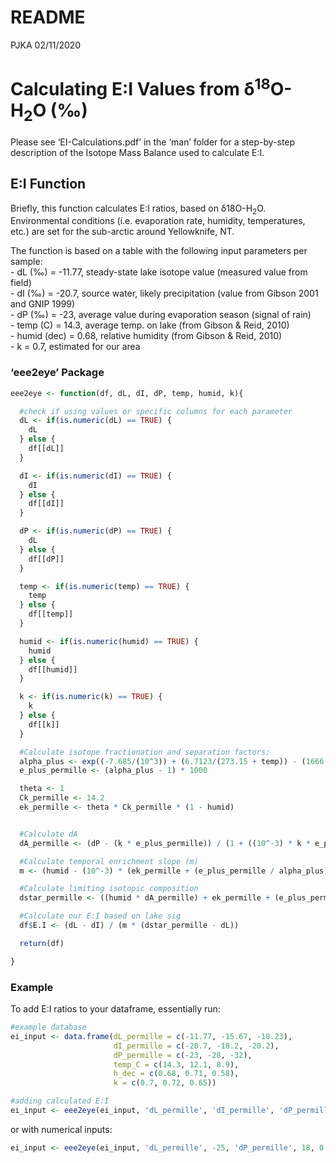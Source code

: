 README
================
PJKA
02/11/2020

# Calculating E:I Values from δ<sup>18</sup>O-H<sub>2</sub>O (‰)

Please see ‘EI-Calculations.pdf’ in the ‘man’ folder for a step-by-step
description of the Isotope Mass Balance used to calculate E:I.

## E:I Function

Briefly, this function calculates E:I ratios, based on
δ18O-H<sub>2</sub>O. Environmental conditions (i.e. evaporation rate,
humidity, temperatures, etc.) are set for the sub-arctic around
Yellowknife, NT.

The function is based on a table with the following input parameters per
sample:  
\- dL (‰) = -11.77, steady-state lake isotope value (measured value from
field)  
\- dI (‰) = -20.7, source water, likely precipitation (value from Gibson
2001 and GNIP 1999)  
\- dP (‰) = -23, average value during evaporation season (signal of
rain)  
\- temp (C) = 14.3, average temp. on lake (from Gibson & Reid, 2010)  
\- humid (dec) = 0.68, relative humidity (from Gibson & Reid, 2010)  
\- k = 0.7, estimated for our area

### ‘eee2eye’ Package

``` r
eee2eye <- function(df, dL, dI, dP, temp, humid, k){

  #check if using values or specific columns for each parameter
  dL <- if(is.numeric(dL) == TRUE) {
    dL
  } else {
    df[[dL]]
  }

  dI <- if(is.numeric(dI) == TRUE) {
    dI
  } else {
    df[[dI]]
  }

  dP <- if(is.numeric(dP) == TRUE) {
    dL
  } else {
    df[[dP]]
  }

  temp <- if(is.numeric(temp) == TRUE) {
    temp
  } else {
    df[[temp]]
  }

  humid <- if(is.numeric(humid) == TRUE) {
    humid
  } else {
    df[[humid]]
  }

  k <- if(is.numeric(k) == TRUE) {
    k
  } else {
    df[[k]]
  }

  #Calculate isotope fractionation and separation factors:
  alpha_plus <- exp((-7.685/(10^3)) + (6.7123/(273.15 + temp)) - (1666.4/((273.15 + temp)^2)) + (350410/((273.15 + temp)^3)))
  e_plus_permille <- (alpha_plus - 1) * 1000

  theta <- 1
  Ck_permille <- 14.2
  ek_permille <- theta * Ck_permille * (1 - humid)


  #Calculate dA
  dA_permille <- (dP - (k * e_plus_permille)) / (1 + ((10^-3) * k * e_plus_permille))

  #Calculate temporal enrichment slope (m)
  m <- (humid - (10^-3) * (ek_permille + (e_plus_permille / alpha_plus))) / (1 - humid + ((10^-3) * ek_permille))

  #Calculate limiting isotopic composition
  dstar_permille <- ((humid * dA_permille) + ek_permille + (e_plus_permille/alpha_plus)) / (humid - ((10^-3) * (ek_permille + (e_plus_permille/alpha_plus))))

  #Calculate our E:I based on lake sig
  df$E.I <- (dL - dI) / (m * (dstar_permille - dL))

  return(df)

}
```

### Example

To add E:I ratios to your dataframe, essentially run:

``` r
#example database
ei_input <- data.frame(dL_permille = c(-11.77, -15.67, -18.23),
                       dI_permille = c(-20.7, -18.2, -20.2),
                       dP_permille = c(-23, -28, -32), 
                       temp_C = c(14.3, 12.1, 8.9), 
                       h_dec = c(0.68, 0.71, 0.58), 
                       k = c(0.7, 0.72, 0.65))

#adding calculated E:I
ei_input <- eee2eye(ei_input, 'dL_permille', 'dI_permille', 'dP_permille', 'temp_C', 'h_dec', 'k')
```

or with numerical inputs:

``` r
ei_input <- eee2eye(ei_input, 'dL_permille', -25, 'dP_permille', 18, 0.75, 0.8)
```
